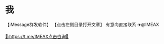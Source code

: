 # 我

【iMessage群发软件】
【点击左侧目录打开文章】 有意向直接联系 ✈️@IMEAX
<a href="https://t.me/IMEAX" title="✈️@IMEAX" class="md-source" data-md-component="source">
  <div class="md-source__repository md-source__repository--active">
   🔗:https://t.me/IMEAX点击咨询🔎
</a>